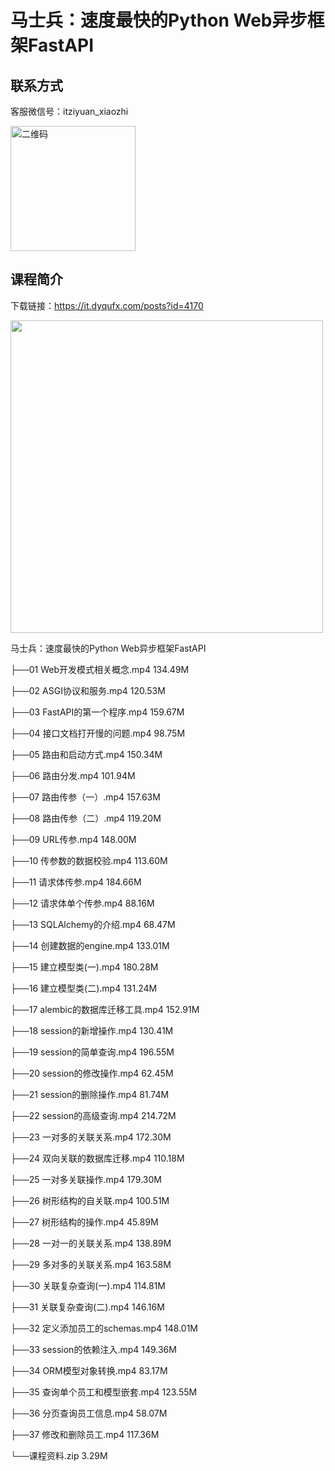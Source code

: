 # 马士兵：速度最快的Python Web异步框架FastAPI

## 联系方式

客服微信号：itziyuan_xiaozhi

<img src="https://ziyuanyun.oss-cn-guangzhou.aliyuncs.com/common/20240614073449/666b82192834a.jpg" width="200" height="200" alt="二维码">

## 课程简介

下载链接：https://it.dyqufx.com/posts?id=4170

<img src="https://ziyuanyun.oss-cn-guangzhou.aliyuncs.com/yun/20240613150216/666a9978629f1.jpg" width="500" alt="">

  马士兵：速度最快的Python Web异步框架FastAPI



 ├──01 Web开发模式相关概念.mp4 134.49M

 ├──02 ASGI协议和服务.mp4 120.53M

 ├──03 FastAPI的第一个程序.mp4 159.67M

 ├──04 接口文档打开慢的问题.mp4 98.75M

 ├──05 路由和启动方式.mp4 150.34M

 ├──06 路由分发.mp4 101.94M

 ├──07 路由传参（一）.mp4 157.63M

 ├──08 路由传参（二）.mp4 119.20M

 ├──09 URL传参.mp4 148.00M

 ├──10 传参数的数据校验.mp4 113.60M

 ├──11 请求体传参.mp4 184.66M

 ├──12 请求体单个传参.mp4 88.16M

 ├──13 SQLAlchemy的介绍.mp4 68.47M

 ├──14 创建数据的engine.mp4 133.01M

 ├──15 建立模型类(一).mp4 180.28M

 ├──16 建立模型类(二).mp4 131.24M

 ├──17 alembic的数据库迁移工具.mp4 152.91M

 ├──18 session的新增操作.mp4 130.41M

 ├──19 session的简单查询.mp4 196.55M

 ├──20 session的修改操作.mp4 62.45M

 ├──21 session的删除操作.mp4 81.74M

 ├──22 session的高级查询.mp4 214.72M

 ├──23 一对多的关联关系.mp4 172.30M

 ├──24 双向关联的数据库迁移.mp4 110.18M

 ├──25 一对多关联操作.mp4 179.30M

 ├──26 树形结构的自关联.mp4 100.51M

 ├──27 树形结构的操作.mp4 45.89M

 ├──28 一对一的关联关系.mp4 138.89M

 ├──29 多对多的关联关系.mp4 163.58M

 ├──30 关联复杂查询(一).mp4 114.81M

 ├──31 关联复杂查询(二).mp4 146.16M

 ├──32 定义添加员工的schemas.mp4 148.01M

 ├──33 session的依赖注入.mp4 149.36M

 ├──34 ORM模型对象转换.mp4 83.17M

 ├──35 查询单个员工和模型嵌套.mp4 123.55M

 ├──36 分页查询员工信息.mp4 58.07M

 ├──37 修改和删除员工.mp4 117.36M

 └──课程资料.zip 3.29M

  